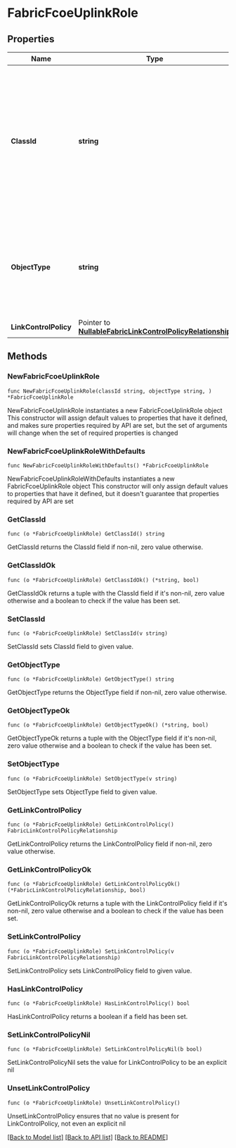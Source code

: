 # FabricFcoeUplinkRole

## Properties

Name | Type | Description | Notes
------------ | ------------- | ------------- | -------------
**ClassId** | **string** | The fully-qualified name of the instantiated, concrete type. This property is used as a discriminator to identify the type of the payload when marshaling and unmarshaling data. | [default to "fabric.FcoeUplinkRole"]
**ObjectType** | **string** | The fully-qualified name of the instantiated, concrete type. The value should be the same as the &#39;ClassId&#39; property. | [default to "fabric.FcoeUplinkRole"]
**LinkControlPolicy** | Pointer to [**NullableFabricLinkControlPolicyRelationship**](FabricLinkControlPolicyRelationship.md) |  | [optional] 

## Methods

### NewFabricFcoeUplinkRole

`func NewFabricFcoeUplinkRole(classId string, objectType string, ) *FabricFcoeUplinkRole`

NewFabricFcoeUplinkRole instantiates a new FabricFcoeUplinkRole object
This constructor will assign default values to properties that have it defined,
and makes sure properties required by API are set, but the set of arguments
will change when the set of required properties is changed

### NewFabricFcoeUplinkRoleWithDefaults

`func NewFabricFcoeUplinkRoleWithDefaults() *FabricFcoeUplinkRole`

NewFabricFcoeUplinkRoleWithDefaults instantiates a new FabricFcoeUplinkRole object
This constructor will only assign default values to properties that have it defined,
but it doesn't guarantee that properties required by API are set

### GetClassId

`func (o *FabricFcoeUplinkRole) GetClassId() string`

GetClassId returns the ClassId field if non-nil, zero value otherwise.

### GetClassIdOk

`func (o *FabricFcoeUplinkRole) GetClassIdOk() (*string, bool)`

GetClassIdOk returns a tuple with the ClassId field if it's non-nil, zero value otherwise
and a boolean to check if the value has been set.

### SetClassId

`func (o *FabricFcoeUplinkRole) SetClassId(v string)`

SetClassId sets ClassId field to given value.


### GetObjectType

`func (o *FabricFcoeUplinkRole) GetObjectType() string`

GetObjectType returns the ObjectType field if non-nil, zero value otherwise.

### GetObjectTypeOk

`func (o *FabricFcoeUplinkRole) GetObjectTypeOk() (*string, bool)`

GetObjectTypeOk returns a tuple with the ObjectType field if it's non-nil, zero value otherwise
and a boolean to check if the value has been set.

### SetObjectType

`func (o *FabricFcoeUplinkRole) SetObjectType(v string)`

SetObjectType sets ObjectType field to given value.


### GetLinkControlPolicy

`func (o *FabricFcoeUplinkRole) GetLinkControlPolicy() FabricLinkControlPolicyRelationship`

GetLinkControlPolicy returns the LinkControlPolicy field if non-nil, zero value otherwise.

### GetLinkControlPolicyOk

`func (o *FabricFcoeUplinkRole) GetLinkControlPolicyOk() (*FabricLinkControlPolicyRelationship, bool)`

GetLinkControlPolicyOk returns a tuple with the LinkControlPolicy field if it's non-nil, zero value otherwise
and a boolean to check if the value has been set.

### SetLinkControlPolicy

`func (o *FabricFcoeUplinkRole) SetLinkControlPolicy(v FabricLinkControlPolicyRelationship)`

SetLinkControlPolicy sets LinkControlPolicy field to given value.

### HasLinkControlPolicy

`func (o *FabricFcoeUplinkRole) HasLinkControlPolicy() bool`

HasLinkControlPolicy returns a boolean if a field has been set.

### SetLinkControlPolicyNil

`func (o *FabricFcoeUplinkRole) SetLinkControlPolicyNil(b bool)`

 SetLinkControlPolicyNil sets the value for LinkControlPolicy to be an explicit nil

### UnsetLinkControlPolicy
`func (o *FabricFcoeUplinkRole) UnsetLinkControlPolicy()`

UnsetLinkControlPolicy ensures that no value is present for LinkControlPolicy, not even an explicit nil

[[Back to Model list]](../README.md#documentation-for-models) [[Back to API list]](../README.md#documentation-for-api-endpoints) [[Back to README]](../README.md)


